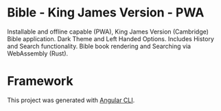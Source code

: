 # Bible - King James Version - PWA
Installable and offline capable (PWA), King James Version (Cambridge) Bible application. Dark Theme and Left Handed Options. Includes History and Search functionality. Bible book rendering and Searching via WebAssembly (Rust).

# Framework
This project was generated with [Angular CLI](https://github.com/angular/angular-cli).


